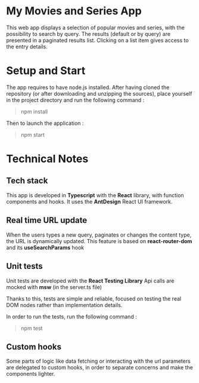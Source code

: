 # My Movies and Series App
This web app displays a selection of popular movies and series, with the possibility to search by query.
The results (default or by query) are presented in a paginated results list.
Clicking on a list item gives access to the entry details.
# Setup and Start
The app requires to have node.js installed.
After having cloned the repository (or after downloading and unzipping the sources), place yourself in the project directory and run the following command :
> npm install

Then to launch the application :
> npm start

# Technical Notes

## Tech stack

This app is developed in **Typescript** with the **React** library, with function components and hooks.
It uses the **AntDesign** React UI framework.

## Real time URL update
When the users types a new query, paginates or changes the content type, the URL is dynamically updated.
This feature is based on **react-router-dom** and its **useSearchParams** hook

## Unit tests

Unit tests are developed with the **React Testing Library**
Api calls are mocked with **msw** (in the server.ts file)

Thanks to this, tests are simple and reliable, focused on testing the real DOM nodes rather than implementation details.

In order to run the tests, run the following command :
> npm test

## Custom hooks
Some parts of logic like data fetching or interacting with the url parameters are delegated to custom hooks, in order to separate concerns and make the components lighter.